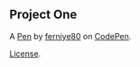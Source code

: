 Project One
-----------


A [Pen](https://codepen.io/ferniye80/pen/ZEpbwYM) by [ferniye80](https://codepen.io/ferniye80) on [CodePen](https://codepen.io).

[License](https://codepen.io/ferniye80/pen/ZEpbwYM/license).